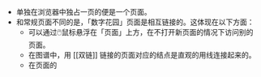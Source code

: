 - 单独在浏览器中独占一页的便是一个页面。
- 和常规页面不同的是，「数字花园」页面是相互链接的。这体现在以下方面：
	- 可以通过🖱️鼠标悬浮在「页面」上方，在不打开新页面的情况下访问别的页面。
	- 在图谱中，用 [[双链]] 链接的页面对应的结点是直观的用线连接起来的。
	- 在页面的